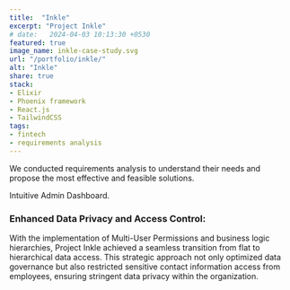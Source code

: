 ```yaml
---
title:  "Inkle"
excerpt: "Project Inkle"
# date:   2024-04-03 10:13:30 +0530
featured: true
image_name: inkle-case-study.svg
url: "/portfolio/inkle/"
alt: "Inkle"
share: true
stack:
- Elixir
- Phoenix framework
- React.js
- TailwindCSS
tags:
- fintech
- requirements analysis
---
```


We conducted requirements analysis to understand their needs and propose the most effective and feasible solutions.


Intuitive Admin Dashboard.


### Enhanced Data Privacy and Access Control:
With the implementation of Multi-User Permissions and business logic hierarchies, Project Inkle achieved a seamless transition from flat to hierarchical data access. This strategic approach not only optimized data governance but also restricted sensitive contact information access from employees, ensuring stringent data privacy within the organization.

